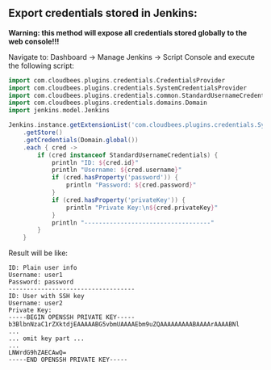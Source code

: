 ## Export credentials stored in Jenkins:

**Warning: this method will expose all credentials stored globally to the web console!!!**

Navigate to: Dashboard -> Manage Jenkins -> Script Console and execute the following script:

```groovy
import com.cloudbees.plugins.credentials.CredentialsProvider
import com.cloudbees.plugins.credentials.SystemCredentialsProvider
import com.cloudbees.plugins.credentials.common.StandardUsernameCredentials
import com.cloudbees.plugins.credentials.domains.Domain
import jenkins.model.Jenkins

Jenkins.instance.getExtensionList('com.cloudbees.plugins.credentials.SystemCredentialsProvider')[0]
    .getStore()
    .getCredentials(Domain.global())
    .each { cred ->
        if (cred instanceof StandardUsernameCredentials) {
            println "ID: ${cred.id}"
            println "Username: ${cred.username}"
            if (cred.hasProperty('password')) {
                println "Password: ${cred.password}"
            }
            if (cred.hasProperty('privateKey')) {
                println "Private Key:\n${cred.privateKey}"
            }
            println "-----------------------------------"
        }
    }

```

Result will be like:

```
ID: Plain user info
Username: user1
Password: password
-----------------------------------
ID: User with SSH key
Username: user2
Private Key:
-----BEGIN OPENSSH PRIVATE KEY-----
b3BlbnNzaC1rZXktdjEAAAAABG5vbmUAAAAEbm9uZQAAAAAAAAABAAAArAAAABNl
...
... omit key part ...
...
LNWrdG9hZAECAwQ=
-----END OPENSSH PRIVATE KEY-----
```
